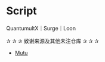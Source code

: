 # Script
QuantumultX｜Surge｜Loon

   ✰ ✰ ✰ 致谢来源及其他未注仓库 ✰ ✰ ✰
- [Mutu](https://github.com/githubdulong )

  



